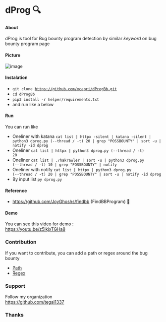 # dProg 🔍
#### About
dProg is tool for Bug bounty program detection by similar <i>keyword</i> on bug bounty program page 
#### Picture
![image](https://user-images.githubusercontent.com/43540712/182825238-21d9f788-7b1c-4698-9287-8d5d729ac5d8.png)

#### Instalation
* <code>git clone https://github.com/xcapri/dProgBb.git</code>
* <code>cd dProgBb</code>
* <code>pip3 install -r helper/requirements.txt</code>
* and run like a below
#### Run
You can run like
* Oneliner with katana ``` cat list | httpx -silent | katana -silent | python3 dprog.py (--thread / -t) 20 | grep "POSSBOUNTY" | sort -u | notify -id dprog ```
* Oneliner <code>cat list | httpx | python3 dprog.py (--thread / -t) 20</code>
* Oneliner <code>cat list | ./hakrawler | sort -u | python3 dprog.py (--thread / -t) 10 | grep "POSSBOUNTY" | notify</code>
* Oneliner with notify <code>cat list | httpx | python3 dprog.py (--thread / -t) 20 | grep "POSSBOUNTY" | sort -u | notify -id dprog </code>
* By input list <code>py dprog.py</code>
#### Reference
* https://github.com/JoyGhoshs/findbb (FindBBProgram) 🤘
#### Demo
You can see this video for demo : <br>
https://youtu.be/z5IkjxTGHa8

### Contribution
If you want to contribute, you can add a path or regex around the bug bounty
* [Path](/helper/path.txt) 
* [Regex](/helper/regex.json)

### Support 
Follow my organization <br>https://github.com/tegal1337

### Thanks

